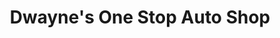---
title: "Dwayne's One Stop Auto Shop"
url: /dunn/dwaynes-one-stop-auto-shop/
shop: car repair
---